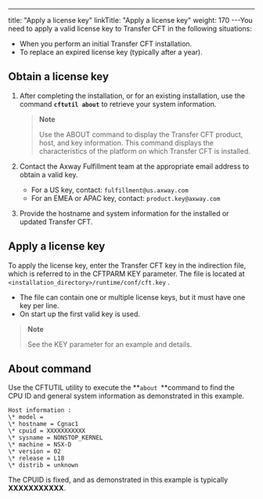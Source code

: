 ---
title: "Apply a license key"
linkTitle: "Apply a license key"
weight: 170
---You need to apply a valid license key to Transfer CFT in the following situations:

* When you perform an initial Transfer CFT installation.
* To replace an expired license key (typically after a year).

## Obtain a license key

1. After completing the installation, or for an existing installation, use the command **`cftutil about`** to retrieve your system information.

    > **Note**
    >
    > Use the ABOUT command to display
    > the Transfer CFT product, host, and key information. This command displays the characteristics of the platform
    > on which Transfer CFT is installed.

1. Contact the Axway Fulfillment team at the appropriate email address to obtain a valid key.
    *   For a US key, contact: `fulfillment@us.axway.com`
    *   For an EMEA or APAC key, contact: `product.key@axway.com`

1. Provide the hostname and system information for the installed or updated Transfer CFT.

## Apply a license key

To apply the license key, enter the Transfer CFT key in the indirection file, which is referred to in the CFTPARM KEY parameter. The file is located at `<installation_directory>/runtime/conf/cft.key` .

* The file can contain one or multiple license keys, but it must have one key per line.
* On start up the first valid key is used.

> **Note**
>
> See the KEY parameter for an example and details.

## About command

Use the CFTUTIL utility to execute the **`about `**command to find the CPU ID and general system information as demonstrated in this example.

```
Host information :
\* model =
\* hostname = Cgnac1
\* cpuid = XXXXXXXXXXX
\* sysname = NONSTOP_KERNEL
\* machine = NSX-D
\* version = 02
\* release = L18
\* distrib = unknown
```

The CPUID is fixed, and as demonstrated in this example is typically ****XXXXXXXXXXX****.
